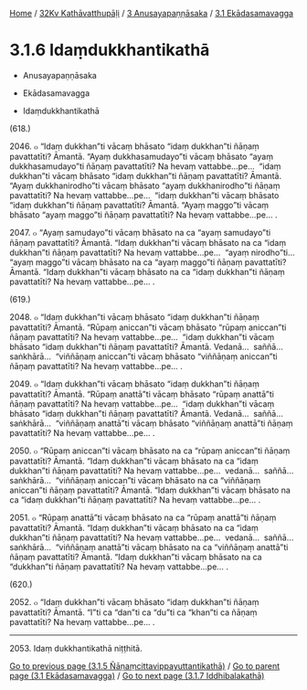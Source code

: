 
[Home](/) / [32Kv Kathāvatthupāḷi](../...md) / [3 Anusayapaṇṇāsaka](...md) / [3.1 Ekādasamavagga](../32Kv/3/3.1.md)

# 3.1.6 Idaṃdukkhantikathā

* Anusayapaṇṇāsaka

* Ekādasamavagga

* Idaṃdukkhantikathā

(618.)

2046\. ๐ “Idaṃ dukkhan”ti vācaṃ bhāsato “idaṃ dukkhan”ti ñāṇaṃ pavattatīti? Āmantā. “Ayaṃ dukkhasamudayo”ti vācaṃ bhāsato “ayaṃ dukkhasamudayo”ti ñāṇaṃ pavattatīti? Na hevaṃ vattabbe…pe…  “idaṃ dukkhan”ti vācaṃ bhāsato “idaṃ dukkhan”ti ñāṇaṃ pavattatīti? Āmantā. “Ayaṃ dukkhanirodho”ti vācaṃ bhāsato “ayaṃ dukkhanirodho”ti ñāṇaṃ pavattatīti? Na hevaṃ vattabbe…pe…  “idaṃ dukkhan”ti vācaṃ bhāsato “idaṃ dukkhan”ti ñāṇaṃ pavattatīti? Āmantā. “Ayaṃ maggo”ti vācaṃ bhāsato “ayaṃ maggo”ti ñāṇaṃ pavattatīti? Na hevaṃ vattabbe…pe… .

2047\. ๐ “Ayaṃ samudayo”ti vācaṃ bhāsato na ca “ayaṃ samudayo”ti ñāṇaṃ pavattatīti? Āmantā. “Idaṃ dukkhan”ti vācaṃ bhāsato na ca “idaṃ dukkhan”ti ñāṇaṃ pavattatīti? Na hevaṃ vattabbe…pe…  “ayaṃ nirodho”ti…  “ayaṃ maggo”ti vācaṃ bhāsato na ca “ayaṃ maggo”ti ñāṇaṃ pavattatīti? Āmantā. “Idaṃ dukkhan”ti vācaṃ bhāsato na ca “idaṃ dukkhan”ti ñāṇaṃ pavattatīti? Na hevaṃ vattabbe…pe… .

(619.)

2048\. ๐ “Idaṃ dukkhan”ti vācaṃ bhāsato “idaṃ dukkhan”ti ñāṇaṃ pavattatīti? Āmantā. “Rūpaṃ aniccan”ti vācaṃ bhāsato “rūpaṃ aniccan”ti ñāṇaṃ pavattatīti? Na hevaṃ vattabbe…pe…  “idaṃ dukkhan”ti vācaṃ bhāsato “idaṃ dukkhan”ti ñāṇaṃ pavattatīti? Āmantā. Vedanā…  saññā…  saṅkhārā…  “viññāṇaṃ aniccan”ti vācaṃ bhāsato “viññāṇaṃ aniccan”ti ñāṇaṃ pavattatīti? Na hevaṃ vattabbe…pe… .

2049\. ๐ “Idaṃ dukkhan”ti vācaṃ bhāsato “idaṃ dukkhan”ti ñāṇaṃ pavattatīti? Āmantā. “Rūpaṃ anattā”ti vācaṃ bhāsato “rūpaṃ anattā”ti ñāṇaṃ pavattatīti? Na hevaṃ vattabbe…pe…  “idaṃ dukkhan”ti vācaṃ bhāsato “idaṃ dukkhan”ti ñāṇaṃ pavattatīti? Āmantā. Vedanā…  saññā…  saṅkhārā…  “viññāṇaṃ anattā”ti vācaṃ bhāsato “viññāṇaṃ anattā”ti ñāṇaṃ pavattatīti? Na hevaṃ vattabbe…pe… .

2050\. ๐ “Rūpaṃ aniccan”ti vācaṃ bhāsato na ca “rūpaṃ aniccan”ti ñāṇaṃ pavattatīti? Āmantā. “Idaṃ dukkhan”ti vācaṃ bhāsato na ca “idaṃ dukkhan”ti ñāṇaṃ pavattatīti? Na hevaṃ vattabbe…pe…  vedanā…  saññā…  saṅkhārā…  “viññāṇaṃ aniccan”ti vācaṃ bhāsato na ca “viññāṇaṃ aniccan”ti ñāṇaṃ pavattatīti? Āmantā. “Idaṃ dukkhan”ti vācaṃ bhāsato na ca “idaṃ dukkhan”ti ñāṇaṃ pavattatīti? Na hevaṃ vattabbe…pe… .

2051\. ๐ “Rūpaṃ anattā”ti vācaṃ bhāsato na ca “rūpaṃ anattā”ti ñāṇaṃ pavattatīti? Āmantā. “Idaṃ dukkhan”ti vācaṃ bhāsato na ca “idaṃ dukkhan”ti ñāṇaṃ pavattatīti? Na hevaṃ vattabbe…pe…  vedanā…  saññā…  saṅkhārā…  “viññāṇaṃ anattā”ti vācaṃ bhāsato na ca “viññāṇaṃ anattā”ti ñāṇaṃ pavattatīti? Āmantā. “Idaṃ dukkhan”ti vācaṃ bhāsato na ca “dukkhan”ti ñāṇaṃ pavattatīti? Na hevaṃ vattabbe…pe… .

(620.)

2052\. ๐ “Idaṃ dukkhan”ti vācaṃ bhāsato “idaṃ dukkhan”ti ñāṇaṃ pavattatīti? Āmantā. “I”ti ca “dan”ti ca “du”ti ca “khan”ti ca ñāṇaṃ pavattatīti? Na hevaṃ vattabbe…pe… .

---

2053\. Idaṃ dukkhantikathā niṭṭhitā.



[Go to previous page (3.1.5 Ñāṇaṃcittavippayuttantikathā)](3.1.5.md) / [Go to parent page (3.1 Ekādasamavagga)](../32Kv/3/3.1.md) / [Go to next page (3.1.7 Iddhibalakathā)](3.1.7.md)


